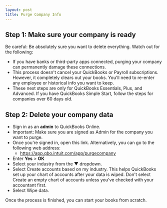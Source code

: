 ```yaml
---
layout: post
title: Purge Company Info
---
```


## Step 1: Make sure your company is ready

Be careful: Be absolutely sure you want to delete everything. Watch out for the following:

- If you have banks or third-party apps connected, purging your company can permanently damage these connections.
- This process doesn't cancel your QuickBooks or Payroll subscriptions. However, it completely clears out your books. You'll need to re-enter any employee or historical info you want to keep.
- These next steps are only for QuickBooks Essentials, Plus, and Advanced. If you have QuickBooks Simple Start, follow the steps for companies over 60 days old.

## Step 2: Delete your company data

- Sign in as an **admin** to QuickBooks Online.
- Important: Make sure you are signed as Admin for the company you want to purge.
- Once you're signed in, open this link. Alternatively, you can go to the following web address:
    - https://app.qbo.intuit.com/app/purgecompany
- Enter **Yes** > **OK**
- Select your industry from the ▼ dropdown.
- Select Create accounts based on my industry. This helps QuickBooks set up your chart of accounts after your data is wiped. Don't select Create an empty chart of accounts unless you've checked with your accountant first.
- Select Wipe data.

Once the process is finished, you can start your books from scratch.
